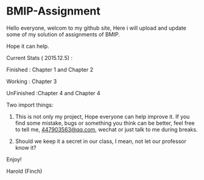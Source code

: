 # BMIP-Assignment

Hello everyone, welcom to my github site, Here i will upload and update some of my solution of assignments of BMIP.

Hope it can help.

Current Stats ( 2015.12.5) : 

Finished : Chapter 1 and Chapter 2

Working : Chapter 3

UnFinished :Chapter 4 and Chapter 4


Two import things:

1. This is not only my project, Hope everyone can help improve it. If you find some mistake, bugs or something you think can be better, feel free to tell me, 447903563@qq.com, wechat or just talk to me during breaks.

2. Should we keep it a secret in our class, I mean, not let our professor know it? 

Enjoy!

Harold (Finch)
